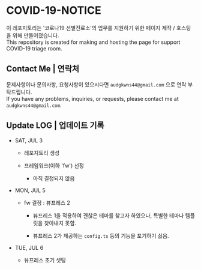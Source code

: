 # COVID-19-NOTICE

이 레포지토리는 '코로나19 선별진료소'의 업무를 지원하기 위한 페이지 제작 / 호스팅을 위해 만들어졌습니다.  
This repository is created for making and hosting the page for support COVID-19 triage room.  

## Contact Me | 연락처

문제사항이나 문의사항, 요청사항이 있으시다면 `audgkwns44@gmail.com` 으로 연락 부탁드립니다.  
If you have any problems, inquiries, or requests, please contact me at `audgkwns44@gmail.com`.

## Update LOG | 업데이트 기록

- SAT, JUL 3

  - 레포지토리 생성

  - 프레임워크(이하 'fw') 선정

    - 아직 결정되지 않음

- MON, JUL 5

  - fw 결정 : 뷰프레스 2

    - 뷰프레스 1을 적용하여 괜찮은 테마를 찾고자 하였으나, 특별한 테마나 템플릿을 찾아내지 못함.

    - 뷰프레스 2가 제공하는 `config.ts` 등의 기능을 포기하기 싫음.

- TUE, JUL 6

  - 뷰프레스 초기 셋팅
